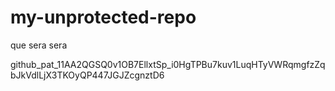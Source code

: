 # my-unprotected-repo
que sera sera 

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
